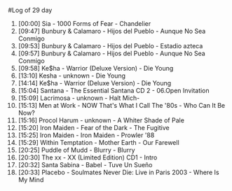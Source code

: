 #Log of 29 day

1. [00:00] Sia - 1000 Forms of Fear - Chandelier
1. [09:47] Bunbury & Calamaro - Hijos del Pueblo - Aunque No Sea Conmigo
1. [09:53] Bunbury & Calamaro - Hijos del Pueblo - Estadio azteca
1. [09:57] Bunbury & Calamaro - Hijos del Pueblo - Aunque No Sea Conmigo
1. [09:58] Ke$ha - Warrior (Deluxe Version) - Die Young
1. [13:10] Kesha - unknown - Die Young
1. [14:14] Ke$ha - Warrior (Deluxe Version) - Die Young
1. [15:04] Santana - The Essential Santana CD 2 - 06.Open Invitation
1. [15:09] Lacrimosa - unknown - Halt Mich-
1. [15:13] Men at Work - NOW That's What I Call The '80s - Who Can It Be Now?
1. [15:16] Procol Harum - unknown - A Whiter Shade of Pale
1. [15:20] Iron Maiden - Fear of the Dark - The Fugitive
1. [15:25] Iron Maiden - Iron Maiden - Prowler '88
1. [15:29] Within Temptation - Mother Earth - Our Farewell
1. [20:25] Puddle of Mudd - Blurry - Blurry
1. [20:30] The xx - XX (Limited Edition) CD1 - Intro
1. [20:32] Santa Sabina - Babel - Tuve Un Sueño
1. [20:33] Placebo - Soulmates Never Die: Live in Paris 2003 - Where Is My Mind
